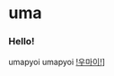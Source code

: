 # uma

### Hello!

umapyoi umapyoi
[!우마이!](https://cdn-japantimes.com/wp-content/uploads/2021/05/np_file_88950.jpeg)]
